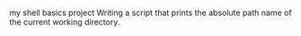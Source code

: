 my shell basics project
Writing a script that prints the absolute path name of the current working directory.


